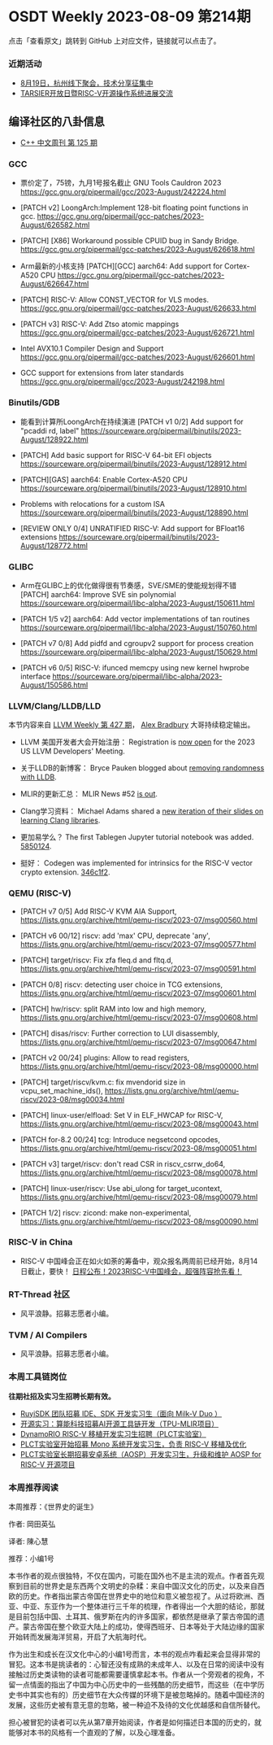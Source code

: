 # OSDT Weekly 2023-08-09 第214期

点击「查看原文」跳转到 GitHub 上对应文件，链接就可以点击了。

### 近期活动

- [8月19日，杭州线下聚会，技术分享征集中](https://mp.weixin.qq.com/s/3sC3f6eDlyFspzCOaYwGUA)
- [TARSIER开放日暨RISC-V开源操作系统进展交流](https://mp.weixin.qq.com/s/2yvvMIv79bkqBXXhU5xh_A)

## 编译社区的八卦信息

- [C++ 中文周刊 第 125 期](https://mp.weixin.qq.com/s/d4u_r_obVVeC662VGnjXkA)

### GCC

- 票价定了，75镑，九月1号报名截止
  GNU Tools Cauldron 2023
  https://gcc.gnu.org/pipermail/gcc/2023-August/242224.html

- [PATCH v2] LoongArch:Implement 128-bit floating point functions in gcc.
  https://gcc.gnu.org/pipermail/gcc-patches/2023-August/626582.html

- [PATCH] [X86] Workaround possible CPUID bug in Sandy Bridge.
  https://gcc.gnu.org/pipermail/gcc-patches/2023-August/626618.html

- Arm最新的小核支持
  [PATCH][GCC] aarch64: Add support for Cortex-A520 CPU
  https://gcc.gnu.org/pipermail/gcc-patches/2023-August/626647.html

- [PATCH] RISC-V: Allow CONST_VECTOR for VLS modes.
  https://gcc.gnu.org/pipermail/gcc-patches/2023-August/626633.html

- [PATCH v3] RISC-V: Add Ztso atomic mappings
  https://gcc.gnu.org/pipermail/gcc-patches/2023-August/626721.html

- Intel AVX10.1 Compiler Design and Support
  https://gcc.gnu.org/pipermail/gcc-patches/2023-August/626601.html

- GCC support for extensions from later standards
  https://gcc.gnu.org/pipermail/gcc/2023-August/242198.html

### Binutils/GDB

- 能看到计算所LoongArch在持续演进
  [PATCH v1 0/2] Add support for "pcaddi rd, label"
  https://sourceware.org/pipermail/binutils/2023-August/128922.html

- [PATCH] Add basic support for RISC-V 64-bit EFI objects
  https://sourceware.org/pipermail/binutils/2023-August/128912.html

- [PATCH][GAS] aarch64: Enable Cortex-A520 CPU
  https://sourceware.org/pipermail/binutils/2023-August/128910.html

- Problems with relocations for a custom ISA
  https://sourceware.org/pipermail/binutils/2023-August/128890.html

- [REVIEW ONLY 0/4] UNRATIFIED RISC-V: Add support for BFloat16 extensions
  https://sourceware.org/pipermail/binutils/2023-August/128772.html

### GLIBC

- Arm在GLIBC上的优化做得很有节奏感，SVE/SME的使能规划得不错
  [PATCH] aarch64: Improve SVE sin polynomial
  https://sourceware.org/pipermail/libc-alpha/2023-August/150611.html

- [PATCH 1/5 v2] aarch64: Add vector implementations of tan routines
  https://sourceware.org/pipermail/libc-alpha/2023-August/150760.html

- [PATCH v7 0/8] Add pidfd and cgroupv2 support for process creation
  https://sourceware.org/pipermail/libc-alpha/2023-August/150629.html

- [PATCH v6 0/5] RISC-V: ifunced memcpy using new kernel hwprobe interface
  https://sourceware.org/pipermail/libc-alpha/2023-August/150586.html

### LLVM/Clang/LLDB/LLD

本节内容来自 [LLVM Weekly 第 427 期](http://llvmweekly.org/issue/427)，
[Alex Bradbury](https://www.linkedin.com/in/alex-bradbury/) 大哥持续稳定输出。

* LLVM 美国开发者大会开始注册： Registration is [now
open](https://discourse.llvm.org/t/2023-us-llvm-developers-meeting-registration-workshop-accouncements/72610)
for the 2023 US LLVM Developers' Meeting.

* 关于LLDB的新博客： Bryce Pauken blogged about [removing randomness with
LLDB](https://bryce.co/lldb-remove-randomness/).

* MLIR的更新汇总： MLIR News #52 [is
  out](https://discourse.llvm.org/t/mlir-news-52th-edition-2nd-august-2023/72468).

* Clang学习资料： Michael Adams shared a [new iteration of their slides on learning Clang
  libraries](https://discourse.llvm.org/t/resource-for-learning-clang-libraries-lecture-slides-and-code-examples-version-0-1-0/72549).

* 更加易学么？ The first Tablegen Jupyter tutorial notebook was added.
  [5850124](https://reviews.llvm.org/rG5850124ffd78).

* 挺好： Codegen was implemented for intrinsics for the RISC-V vector crypto
  extension. [346c1f2](https://reviews.llvm.org/rG346c1f26415a).

### QEMU (RISC-V)


- [PATCH v7 0/5] Add RISC-V KVM AIA Support,
  https://lists.gnu.org/archive/html/qemu-riscv/2023-07/msg00560.html

- [PATCH v6 00/12] riscv: add 'max' CPU, deprecate 'any',
  https://lists.gnu.org/archive/html/qemu-riscv/2023-07/msg00577.html

- [PATCH] target/riscv: Fix zfa fleq.d and fltq.d,
  https://lists.gnu.org/archive/html/qemu-riscv/2023-07/msg00591.html

- [PATCH 0/8] riscv: detecting user choice in TCG extensions,
  https://lists.gnu.org/archive/html/qemu-riscv/2023-07/msg00601.html

- [PATCH] hw/riscv: split RAM into low and high memory,
  https://lists.gnu.org/archive/html/qemu-riscv/2023-07/msg00608.html

- [PATCH] disas/riscv: Further correction to LUI disassembly,
  https://lists.gnu.org/archive/html/qemu-riscv/2023-07/msg00647.html

- [PATCH v2 00/24] plugins: Allow to read registers,
  https://lists.gnu.org/archive/html/qemu-riscv/2023-08/msg00000.html

- [PATCH] target/riscv/kvm.c: fix mvendorid size in vcpu_set_machine_ids(),
  https://lists.gnu.org/archive/html/qemu-riscv/2023-08/msg00034.html

- [PATCH] linux-user/elfload: Set V in ELF_HWCAP for RISC-V,
  https://lists.gnu.org/archive/html/qemu-riscv/2023-08/msg00043.html

- [PATCH for-8.2 00/24] tcg: Introduce negsetcond opcodes,
  https://lists.gnu.org/archive/html/qemu-riscv/2023-08/msg00051.html

- [PATCH v3] target/riscv: don't read CSR in riscv_csrrw_do64,
  https://lists.gnu.org/archive/html/qemu-riscv/2023-08/msg00078.html

- [PATCH] linux-user/riscv: Use abi_ulong for target_ucontext,
  https://lists.gnu.org/archive/html/qemu-riscv/2023-08/msg00079.html

- [PATCH 1/2] riscv: zicond: make non-experimental,
  https://lists.gnu.org/archive/html/qemu-riscv/2023-08/msg00090.html

### RISC-V in China

- RISC-V 中国峰会正在如火如荼的筹备中，观众报名两周前已经开始，8月14日截止，要快！
  [日程公布！2023RISC-V中国峰会，超强阵容抢先看！](https://mp.weixin.qq.com/s/ibv1uuLWkBr8vG8x7wQXfg)

### RT-Thread 社区

- 风平浪静。招募志愿者小编。

### TVM / AI Compilers

- 风平浪静。招募志愿者小编。

### 本周工具链岗位

**往期社招及实习生招聘长期有效。**

- [RuyiSDK 团队招募 IDE、SDK 开发实习生（面向 Milk-V Duo ）](https://mp.weixin.qq.com/s/_sTtdwH-QXiRAu9jhnF1cQ)
- [开源实习：算能科技招募AI开源工具链开发（TPU-MLIR项目）](https://mp.weixin.qq.com/s/IBJh0ip4k11PzIMZecsWSw)
- [DynamoRIO RISC-V 移植开发实习生招聘（PLCT实验室）](https://mp.weixin.qq.com/s/J_5TjT6DOqeOXJXQI5VQxw)
- [PLCT实验室开始招募 Mono 系统开发实习生，负责 RISC-V 移植及优化](https://mp.weixin.qq.com/s/whEW7Hay1jIP1tBzIPay1A)
- [PLCT实验室长期招募安卓系统（AOSP）开发实习生，升级和维护 AOSP for RISC-V 开源项目](https://mp.weixin.qq.com/s/dJP2cEB1nex2inR5c-cJog)


### 本周推荐阅读

本周推荐：《世界史的诞生》

作者: 岡田英弘

译者: 陳心慧

推荐：小编1号

本书作者的观点很独特，不仅在国内，可能在国外也不是主流的观点。作者首先观察到目前的世界史是东西两个文明史的杂糅：来自中国汉文化的历史，以及来自西欧的历史。作者指出蒙古帝国在世界史中的地位和意义被忽视了。从过将欧洲、西亚、中亚、东亚作为一个整体进行三千年的梳理，作者得出一个大胆的结论，那就是目前包括中国、土耳其、俄罗斯在内的许多国家，都依然是继承了蒙古帝国的遗产。蒙古帝国在整个欧亚大陆上的成功，使得西班牙、日本等处于大陆边缘的国家开始转而发展海洋贸易，开启了大航海时代。

作为出生和成长在汉文化中心的小编1号而言，本书的观点咋看起来会显得非常的冒犯。这本书是挑读者的：心智还没有成熟的未成年人、以及在日常的阅读中没有接触过历史类读物的读者可能都需要谨慎拿起本书。作者从一个旁观者的视角，不留一点情面的指出了中国为中心历史中的一些残酷的历史细节，而这些（在中学历史书中其实也有的）历史细节在大众传媒的环境下是被忽略掉的。随着中国经济的发展，这些历史被有意无意的忽略，被一种迫不及待的文化优越感和自信所替代。

担心被冒犯的读者可以先从第7章开始阅读，作者是如何描述日本国的历史的，就能够对本书的风格有一个直观的了解，以及心理准备。
